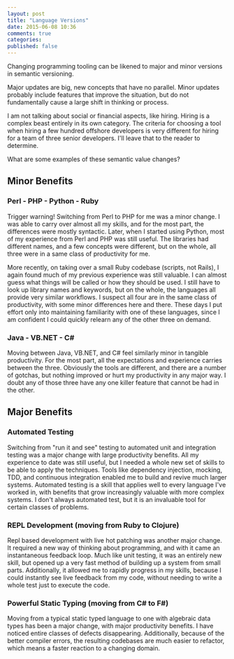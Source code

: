 ```yaml
---
layout: post
title: "Language Versions"
date: 2015-06-08 10:36
comments: true
categories:
published: false
---
```


Changing programming tooling can be likened to major and minor versions in
semantic versioning.

Major updates are big, new concepts that have no parallel. Minor updates
probably include features that improve the situation, but do not fundamentally
cause a large shift in thinking or process.

I am not talking about social or financial aspects, like hiring. Hiring is a
complex beast entirely in its own category. The criteria for choosing a tool
when hiring a few hundred offshore developers is very different for hiring for a
team of three senior developers. I'll leave that to the reader to determine.

What are some examples of these semantic value changes?

## Minor Benefits

### Perl - PHP - Python - Ruby

Trigger warning! Switching from Perl to PHP for me was a minor change. I was
able to carry over almost all my skills, and for the most part, the differences
were mostly syntactic. Later, when I started using Python, most of my experience
from Perl and PHP was still useful. The libraries had different names, and a few
concepts were different, but on the whole, all three were in a same class of
productivity for me.

More recently, on taking over a small Ruby codebase (scripts, not Rails), I again
found much of my previous experience was still valuable. I can almost guess what
things will be called or how they should be used. I still have to look up
library names and keywords, but on the whole, the languages all provide very
similar workflows. I suspect all four are in the same class of productivity,
with some minor differences here and there. These days I put effort only into
maintaining familiarity with one of these languages, since I am confident I
could quickly relearn any of the other three on demand.

### Java - VB.NET - C#

Moving between Java, VB.NET, and C# feel similarly minor in tangible
productivity. For the most part, all the expectations and experience
carries between the three. Obviously the tools are different, and there are a
number of gotchas, but nothing improved or hurt my productivity in any major
way. I doubt any of those three have any one killer feature that cannot be had
in the other.

## Major Benefits

### Automated Testing

Switching from "run it and see" testing to automated unit and integration
testing was a major change with large productivity benefits. All my experience
to date was still useful, but I needed a whole new set of skills to be able to
apply the techniques. Tools like dependency injection, mocking, TDD, and
continuous integration enabled me to build and revive much larger
systems. Automated testing is a skill that applies well to every language I've
worked in, with benefits that grow increasingly valuable with more complex
systems. I don't always automated test, but it is an invaluable tool for certain
classes of problems. 

### REPL Development (moving from Ruby to Clojure)

Repl based development with live hot patching was another major change. It
required a new way of thinking about programming, and with it came an
instantaneous feedback loop. Much like unit testing, it was an entirely new
skill, but opened up a very fast method of building up a system from small
parts. Additionally, it allowed me to rapidly progress in my skills, because I
could instantly see live feedback from my code, without needing to write a whole
test just to execute the code.

### Powerful Static Typing (moving from C# to F#)

Moving from a typical static typed language to one with algebraic data types has
been a major change, with major productivity benefits. I have noticed entire
classes of defects disappearing. Additionally, because of the better compiler
errors, the resulting codebases are much easier to refactor, which means a
faster reaction to a changing domain. 

